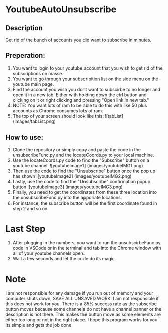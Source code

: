 # YoutubeAutoUnsubscribe
 
 ## Description
 Get rid of the bunch of accounts you did want to subscribe in minutes.

 ## Preperation:
 1. You want to login to your youtube account that you wish to get rid of the subscriptions on masse.
 2. You want to go through your subscripition list on the side menu on the youtube main page.
 3. Find the account you wish you dont want to subscirbe to no longer and open it in a new tab. Either with holding down the ctrl button and clicking on it or right clicking and pressing "Open link in new tab."
 4. NOTE: You want lots of ram to be able to do this with like 50 plus accounts as Chrome consumes lots of ram. 
 5. The top of your screen should look like this: 
 ![tabList] (images/tabList.png)

 ## How to use:
 1. Clone the repository or simply copy and paste the code in the unsubscribeFunc.py and the locateCoords.py to your local machine.
 2. Use the locateCoords.py code to find the "Subscribe" button on a youtube channel. 
 ![youtubeImage1] (images/youtubeIMG1.png)
 3. Then use the code to find the "Unsubscribe" button once the pop up has shown
 ![youtubeImage2] (images/youtubeIMG2.png)
 4. Lastly, use the code to find the "Unsubscribe" confirmation popup button
 ![youtubeImage3] (images/youtubeIMG3.png)
 5. Finally, you need to get the coordinates from these three location into the unsubscribeFunc.py into the apporiate locations. 
 6. For instance, the subscribe button will be the first coordinate found in step 2 and so on.


 # Last Step
 1. After plugging in the numbers, you want to run the unsubscirbeFunc.py code in VSCode or in the terminal and tab into the Chrome window with all of your youtube channels open.
 2. Wait a few seconds and let the code do its magic.

 # Note
 I am not responsible for any damage if you run out of memory and your computer shuts down, SAVE ALL UNSAVED WORK.
 I am not responsible if this does not work for you. 
 There is a 85% success rate as  the subscribe button moves because some channels do not have a channel banner or the description is not there. This makes the button move as some elements are either too long or not in the right place.
 I hope this program works for you. Its simple and gets the job done.